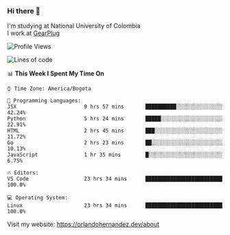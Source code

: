 ### Hi there 👋


<!--**AR4Z/AR4Z** is a ✨ _special_ ✨ repository because its `README.md` (this file) appears on your GitHub profile.

Here are some ideas to get you started:-->
I'm studying at National University of Colombia
<br>
I work at <a href="https://gearplug.io/en/">GearPlug</a>
<br>

<!--START_SECTION:waka-->
![Profile Views](http://img.shields.io/badge/Profile%20Views-1-blue)

![Lines of code](https://img.shields.io/badge/From%20Hello%20World%20I%27ve%20Written-16.7%20million%20lines%20of%20code-blue)

📊 **This Week I Spent My Time On** 

```text
⌚︎ Time Zone: America/Bogota

💬 Programming Languages: 
JSX                      9 hrs 57 mins       ██████████░░░░░░░░░░░░░░░   42.24% 
Python                   5 hrs 24 mins       █████░░░░░░░░░░░░░░░░░░░░   22.91% 
HTML                     2 hrs 45 mins       ███░░░░░░░░░░░░░░░░░░░░░░   11.72% 
Go                       2 hrs 23 mins       ██░░░░░░░░░░░░░░░░░░░░░░░   10.13% 
JavaScript               1 hr 35 mins        █░░░░░░░░░░░░░░░░░░░░░░░░   6.75%

🔥 Editors: 
VS Code                  23 hrs 34 mins      █████████████████████████   100.0%

💻 Operating System: 
Linux                    23 hrs 34 mins      █████████████████████████   100.0%

```


<!--END_SECTION:waka-->


Visit my website: https://orlandohernandez.dev/about

